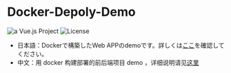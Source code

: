 # Docker-Depoly-Demo

![a Vue.js Project](https://img.shields.io/badge/Docker-Full--Stack-0284c7.svg?logo=docker&style=flat-square) ![License](https://img.shields.io/badge/License-MIT-0284c7.svg?logo=&style=flat-square)

+ 日本語：Dockerで構築したWeb APPのdemoです。詳しくは[ここ]()を確認してください。
+ 中文：用 docker 构建部署的前后端项目 demo ，详细说明请见[这里]()
